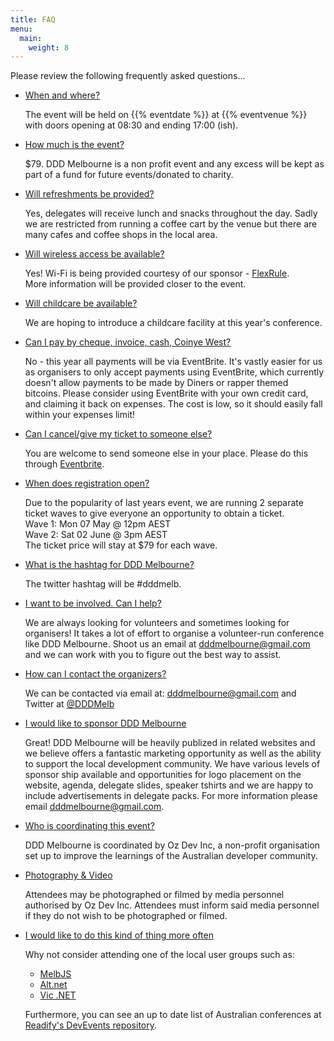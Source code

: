 ```yaml
---
title: FAQ
menu:
  main:
    weight: 8
---
```

Please review the following frequently asked questions...

<ul class="accordion">
  <li>
    <a class="toggleAccordion" href="javascript:void(0);">When and where?</a>
    <div class="inner">
      <p>The event will be held on {{% eventdate %}} at {{% eventvenue %}} with doors opening at 08:30 and ending 17:00 (ish).</p>
    </div>
  </li>

  <li>
    <a class="toggleAccordion" href="javascript:void(0);">How much is the event?</a>
    <div class="inner">
      <p>$79. DDD Melbourne is a non profit event and any excess will be kept as part of a fund for future events/donated to charity.</p>
      </div>
  </li>

  <li>
    <a class="toggleAccordion" href="javascript:void(0);">Will refreshments be provided?</a>
    <div class="inner">
      <p>Yes, delegates will receive lunch and snacks throughout the day. Sadly we are restricted from running a coffee cart by the venue but there are many cafes and coffee shops in the local area.</p>
    </div>
  </li>

  <li>
    <a class="toggleAccordion" href="javascript:void(0);">Will wireless access be available?</a>
    <div class="inner">
      <p>Yes! Wi-Fi is being provided courtesy of our sponsor - <a rel="nofollow" href="http://www.flexrule.com/" class="targetBlank">FlexRule</a>.<br />More information will be provided closer to the event.</p>
    </div>
  </li>

  <li>
    <a class="toggleAccordion" href="javascript:void(0);">Will childcare be available?</a>
    <div class="inner">
      <p>We are hoping to introduce a childcare facility at this year's conference.</p>
    </div>
  </li>

  <li>
    <a class="toggleAccordion" href="javascript:void(0);">Can I pay by cheque, invoice, cash, Coinye West?</a>
    <div class="inner">
      <p>No - this year all payments will be via EventBrite. It's vastly easier for us as organisers to only accept payments using EventBrite, which currently doesn't allow payments to be made by Diners or rapper themed bitcoins. Please consider using EventBrite with your own credit card, and claiming it back on expenses. The cost is low, so it should easily fall within your expenses limit!</p>
    </div>
  </li>

  <li>
    <a class="toggleAccordion" href="javascript:void(0);">Can I cancel/give my ticket to someone else?</a>
    <div class="inner">
      <p>You are welcome to send someone else in your place. Please do this through <a rel="nofollow" href="https://www.eventbrite.com/support/articles/en_US/How_To/how-to-update-your-ticket-registration-information" class="targetBlank">Eventbrite</a>.</p>
    </div>
  </li>

  <li>
    <a class="toggleAccordion" href="javascript:void(0);">When does registration open?</a>
    <div class="inner">
      <p>Due to the popularity of last years event, we are running 2 separate ticket waves to give everyone an opportunity to obtain a ticket.<br/>
      Wave 1: Mon 07 May @ 12pm AEST<br/>
      Wave 2: Sat 02 June @ 3pm AEST<br/>
      The ticket price will stay at $79 for each wave.</p>
    </div>
  </li>

  <li>
    <a class="toggleAccordion" href="javascript:void(0);">What is the hashtag for DDD Melbourne?</a>
    <div class="inner">
      <p>The twitter hashtag will be #dddmelb.</p>
    </div>
  </li>

  <li>
    <a class="toggleAccordion" href="javascript:void(0);">I want to be involved. Can I help?</a>
    <div class="inner">
      <p>We are always looking for volunteers and sometimes looking for organisers! It takes a lot of effort to organise a volunteer-run conference like DDD Melbourne. Shoot us an email at <a href="mailto:dddmelbourne@gmail.com">dddmelbourne@gmail.com</a> and we can work with you to figure out the best way to assist.</p>
    </div>
  </li>

  <li>
    <a class="toggleAccordion" href="javascript:void(0);">How can I contact the organizers?</a>
    <div class="inner">
      <p>We can be contacted via email at: <a href="mailto:dddmelbourne@gmail.com">dddmelbourne@gmail.com</a> and Twitter at <a href="https://twitter.com/DDDMelb">@DDDMelb</a></p>
    </div>
  </li>

  <li>
    <a class="toggleAccordion" href="javascript:void(0);">I would like to sponsor DDD Melbourne</a>
    <div class="inner">
      <p>Great! DDD Melbourne will be heavily publized in related websites and we believe offers a fantastic marketing opportunity as well as the ability to support the local development community. We have various levels of sponsor ship available and opportunities for logo placement on the website, agenda, delegate slides, speaker tshirts and we are happy to include advertisements in delegate packs. For more information please email <a href="mailto:dddmelbourne@gmail.com">dddmelbourne@gmail.com</a>.</p>
    </div>
  </li>

  <li>
  <a class="toggleAccordion" href="javascript:void(0);">Who is coordinating this event?</a>
    <div class="inner">
      <p>DDD Melbourne is coordinated by Oz Dev Inc, a non-profit organisation set up to improve the learnings of the Australian developer community.</p>
    </div>
  </li>

  <li>
    <a class="toggleAccordion" href="javascript:void(0);">Photography &amp; Video</a>
    <div class="inner">
      <p>Attendees may be photographed or filmed by media personnel authorised by Oz Dev Inc. Attendees must inform said media personnel if they do not wish to be photographed or filmed.</p>
    </div>
  </li>

  <li>
    <a class="toggleAccordion" href="javascript:void(0);">I would like to do this kind of thing more often</a>
    <div class="inner">
      <p>Why not consider attending one of the local user groups such as:</p>
      <ul>
        <li><a rel="nofollow" href="http://melbjs.com/" class="targetBlank">MelbJS</a></li>
        <li><a rel="nofollow" href="http://melbourne.ozalt.net/" class="targetBlank">Alt.net</a></li>
        <li><a rel="nofollow" href="https://www.meetup.com/VIC-NET-Meetup/" class="targetBlank">Vic .NET</a></li>
      </ul>
      <p>Furthermore, you can see an up to date list of Australian conferences at <a rel="nofollow" href="https://github.com/readify/devevents" class="targetBlank">Readify's DevEvents repository</a>.</p>
    </div>
  </li>
</ul>
